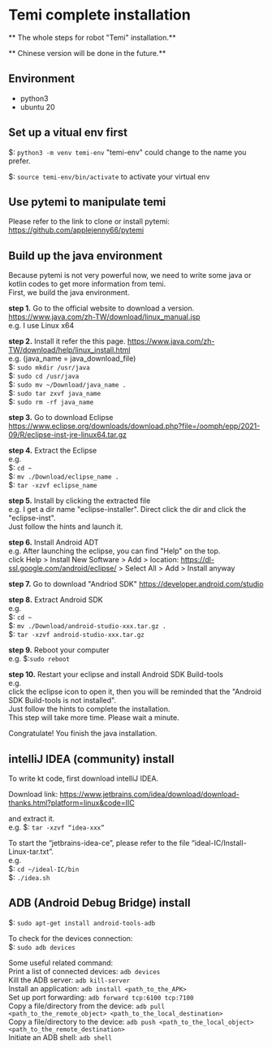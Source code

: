 # Temi complete installation
** The whole steps for robot "Temi" installation.**

** Chinese version will be done in the future.**

## Environment
- python3
- ubuntu 20

## Set up a vitual env first
$: `python3 -m venv temi-env`
"temi-env" could change to the name you prefer.

$: `source temi-env/bin/activate`
to activate your virtual env

## Use pytemi to manipulate temi
Please refer to the link to clone or install pytemi:  
<https://github.com/applejenny66/pytemi>  

## Build up the java environment
Because pytemi is not very powerful now, we need to write some java or kotlin codes to get more information from temi.  
First, we build the java environment.

**step 1.** Go to the official website to download a version. <https://www.java.com/zh-TW/download/linux_manual.jsp>  
e.g. I use Linux x64  

**step 2.** Install it refer the this page. <https://www.java.com/zh-TW/download/help/linux_install.html>  
e.g.  (java_name = java_download_file)  
$: `sudo mkdir /usr/java`  
$: `sudo cd /usr/java `  
$: `sudo mv ~/Download/java_name .`  
$: `sudo tar zxvf java_name`  
$: `sudo rm -rf java_name`  

**step 3.** Go to download Eclipse <https://www.eclipse.org/downloads/download.php?file=/oomph/epp/2021-09/R/eclipse-inst-jre-linux64.tar.gz>  

**step 4.** Extract the Eclipse  
e.g.   
$: `cd ~`  
$: `mv ./Download/eclipse_name .`  
$: `tar -xzvf eclipse_name`  

**step 5.** Install by clicking the extracted file  
e.g. I get a dir name "eclipse-installer". Direct click the dir and click the "eclipse-inst".  
Just follow the hints and launch it.  

**step 6.** Install Android ADT  
e.g. After launching the eclipse, you can find "Help" on the top.  
click Help > Install New Software > Add > location: https://dl-ssl.google.com/android/eclipse/ > Select All > Add > Install anyway  

**step 7.** Go to download "Andriod SDK" <https://developer.android.com/studio>  

**step 8.** Extract Android SDK  
e.g.  
$: `cd ~`  
$: `mv ./Download/android-studio-xxx.tar.gz .`  
$: `tar -xzvf android-studio-xxx.tar.gz`  

**step 9.** Reboot your computer  
e.g. $:`sudo reboot`  

**step 10.** Restart your eclipse and install Android SDK Build-tools  
e.g.  
click the eclipse icon to open it, then you will be reminded that the "Android SDK Build-tools is not installed".  
Just follow the hints to complete the installation.  
This step will take more time. Please wait a minute.  

Congratulate! You finish the java installation.  


## intelliJ IDEA (community) install  
To write kt code, first download intelliJ IDEA.  

Download link: <https://www.jetbrains.com/idea/download/download-thanks.html?platform=linux&code=IIC>  

and extract it.  
e.g. $: `tar -xzvf “idea-xxx”`  

To start the “jetbrains-idea-ce”, please refer to the file “ideal-IC/Install-Linux-tar.txt”.  
e.g.  
$: `cd ~/ideal-IC/bin`  
$: `./idea.sh`  

## ADB (Android Debug Bridge) install  
$: `sudo apt-get install android-tools-adb`  

To check for the devices connection:  
$:  `sudo adb devices`  

Some useful related command:  
Print a list of connected devices: `adb devices`  
Kill the ADB server: `adb kill-server`  
Install an application: `adb install <path_to_the_APK>`  
Set up port forwarding: `adb forward tcp:6100 tcp:7100`  
Copy a file/directory from the device: `adb pull <path_to_the_remote_object> <path_to_the_local_destination>`  
Copy a file/directory to the device: `adb push <path_to_the_local_object> <path_to_the_remote_destination>`  
Initiate an ADB shell: `adb shell`  
